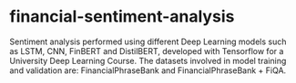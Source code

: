 # financial-sentiment-analysis
Sentiment analysis performed using different Deep Learning models such as LSTM, CNN, FinBERT and DistilBERT, developed with Tensorflow for a University Deep Learning Course. The datasets involved in model training and validation are: FinancialPhraseBank and FinancialPhraseBank + FiQA.
